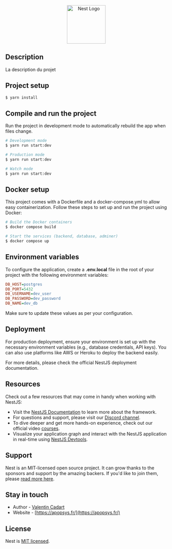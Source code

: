 <p align="center">
  <a href="https://apopsys.fr/" target="blank"><img src="https://apopsys.fr/images/apopsys-logo-1200x630.jpg" width="120" alt="Nest Logo" /></a>
</p>

## Description

La description du projet

## Project setup

```bash
$ yarn install
```

## Compile and run the project

Run the project in development mode to automatically rebuild the app when files change.

```bash
# Development mode
$ yarn run start:dev
```

```bash
# Production mode
$ yarn run start:dev
```

```bash
# Watch mode
$ yarn run start:dev
```

## Docker setup

This project comes with a Dockerfile and a docker-compose.yml to allow easy containerization. Follow these steps to set up and run the project using Docker:

```bash
# Build the Docker containers
$ docker compose build
```

```bash
# Start the services (backend, database, adminer)
$ docker compose up
```

## Environment variables

To configure the application, create a **.env.local** file in the root of your project with the following environment variables:

```ini
DB_HOST=postgres
DB_PORT=5432
DB_USERNAME=dev_user
DB_PASSWORD=dev_password
DB_NAME=dev_db
```

Make sure to update these values as per your configuration.

## Deployment

For production deployment, ensure your environment is set up with the necessary environment variables (e.g., database credentials, API keys). You can also use platforms like AWS or Heroku to deploy the backend easily.

For more details, please check the official NestJS deployment documentation.

## Resources

Check out a few resources that may come in handy when working with NestJS:

- Visit the [NestJS Documentation](https://docs.nestjs.com) to learn more about the framework.
- For questions and support, please visit our [Discord channel](https://discord.gg/G7Qnnhy).
- To dive deeper and get more hands-on experience, check out our official video [courses](https://courses.nestjs.com/).
- Visualize your application graph and interact with the NestJS application in real-time using [NestJS Devtools](https://devtools.nestjs.com).

## Support

Nest is an MIT-licensed open source project. It can grow thanks to the sponsors and support by the amazing backers. If you'd like to join them, please [read more here](https://docs.nestjs.com/support).

## Stay in touch

- Author - [Valentin Cadart](https://www.linkedin.com/in/valentin-cadart-d%C3%A9veloppeur-full-stack-js-93762b161/)
- Website - [https://apopsys.fr/](https://apopsys.fr/)

## License

Nest is [MIT licensed](https://github.com/nestjs/nest/blob/master/LICENSE).
